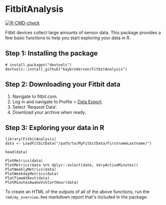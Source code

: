 # FitbitAnalysis

<!-- badges: start -->
[![R-CMD-check](https://github.com/kaybrodersen/FitbitAnalysis/workflows/R-CMD-check/badge.svg)](https://github.com/kaybrodersen/FitbitAnalysis/actions)
<!-- badges: end -->

Fitbit devices collect large amounts of sensor data. This package provides a few basic functions to help you start exploring your data in R.

## Step 1: Installing the package

```
# install.packages("devtools")
devtools::install_github("kaybrodersen/FitbitAnalysis")
```

## Step 2: Downloading your Fitbit data

1. Navigate to fitbit.com.
1. Log in and navigate to Profile > [Data Export](https://www.fitbit.com/settings/data/export).
1. Select 'Request Data'.
1. Download your archive when ready.

## Step 3: Exploring your data in R

```
library(FitbitAnalysis)
data <- LoadFitbitData("/path/to/MyFitbitData/FirstnameLastname/")

head(data)

PlotMetrics(data)
PlotMetrics(data %>% dplyr::select(date, VeryActiveMinutes))
PlotWeeklyMetrics(data)
PlotWeekdayMetrics(data)
PlotTimeAtRest(data)
PlotMinutesAwakeVsStartHour(data)
```

To create an HTML of the outputs of all of the above functions, run the
`rmd/my_overview.Rmd` markdown report that's included in the package.
